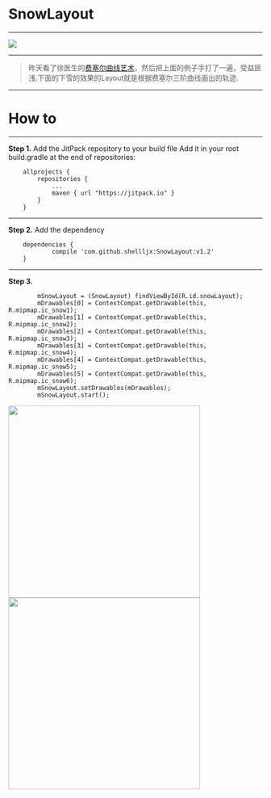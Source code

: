 # SnowLayout

---

![](https://jitpack.io/v/shellljx/SnowLayout.svg)

---

> 昨天看了徐医生的[费塞尔曲线艺术](https://github.com/xuyisheng/BezierArt)，然后把上面的例子手打了一遍，受益匪浅.下面的下雪的效果的Layout就是根据费塞尔三阶曲线画出的轨迹.

---
# How to
---
**Step 1.**  Add the JitPack repository to your build file
Add it in your root build.gradle at the end of repositories:
```
	allprojects {
		repositories {
			...
			maven { url "https://jitpack.io" }
		}
	}
```
---
**Step 2.** Add the dependency
```
	dependencies {
	        compile 'com.github.shellljx:SnowLayout:v1.2'
	}
```
---
**Step 3.**
```language-java
        mSnowLayout = (SnowLayout) findViewById(R.id.snowLayout);
        mDrawables[0] = ContextCompat.getDrawable(this, R.mipmap.ic_snow1);
        mDrawables[1] = ContextCompat.getDrawable(this, R.mipmap.ic_snow2);
        mDrawables[2] = ContextCompat.getDrawable(this, R.mipmap.ic_snow3);
        mDrawables[3] = ContextCompat.getDrawable(this, R.mipmap.ic_snow4);
        mDrawables[4] = ContextCompat.getDrawable(this, R.mipmap.ic_snow5);
        mDrawables[5] = ContextCompat.getDrawable(this, R.mipmap.ic_snow6);
        mSnowLayout.setDrawables(mDrawables);
        mSnowLayout.start();
```
<img src="./design/snow.png" width="380px"/>
<img src="./design/snow.gif" width="380"/>
